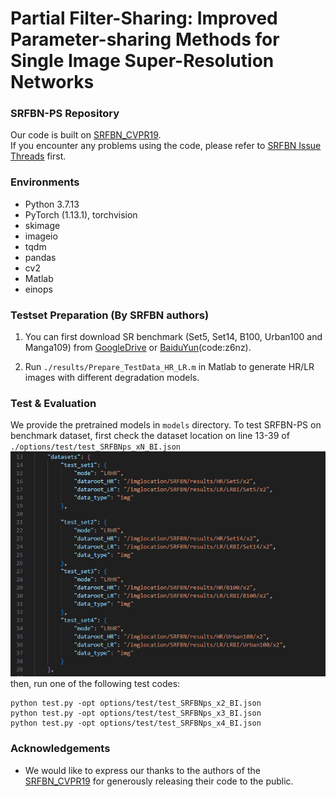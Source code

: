 # Partial Filter-Sharing: Improved Parameter-sharing Methods for Single Image Super-Resolution Networks

### SRFBN-PS Repository
Our code is built on [SRFBN_CVPR19](https://github.com/Paper99/SRFBN_CVPR19). <br/>
If you encounter any problems using the code, please refer to [SRFBN Issue Threads](https://github.com/Paper99/SRFBN_CVPR19/issues) first. <br/>

### Environments
- Python 3.7.13
- PyTorch (1.13.1), torchvision
- skimage
- imageio
- tqdm 
- pandas
- cv2 
- Matlab 
- einops

### Testset Preparation (By SRFBN authors)

1. You can first download SR benchmark (Set5, Set14, B100, Urban100 and Manga109) from [GoogleDrive](https://drive.google.com/file/d/1fC0AeoCLK8Oo3utnVa3E_r_45sJla4d1/view) or [BaiduYun](https://pan.baidu.com/s/1pTw5EE-N-GclI7Yj5SnnOA)(code:z6nz).

2. Run `./results/Prepare_TestData_HR_LR.m` in Matlab to generate HR/LR images with different degradation models.

### Test & Evaluation

We provide the pretrained models in `models` directory.
To test SRFBN-PS on benchmark dataset, first check the dataset location on line 13-39 of `./options/test/test_SRFBNps_xN_BI.json`<br/>
<img src="figs/location.png"><br/>
then, run one of the following test codes:

   ```shell
   python test.py -opt options/test/test_SRFBNps_x2_BI.json
   python test.py -opt options/test/test_SRFBNps_x3_BI.json
   python test.py -opt options/test/test_SRFBNps_x4_BI.json
   ```

### Acknowledgements

- We would like to express our thanks to the authors of the [SRFBN_CVPR19](https://github.com/Paper99/SRFBN_CVPR19) for generously releasing their code to the public.
